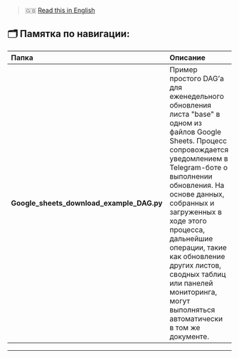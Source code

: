 > 🇬🇧 [Read this in English](README_EN.md)

## 🗂️ Памятка по навигации:

| Папка | Описание |
|:------|:----------|
| **Google_sheets_download_example_DAG.py** | Пример простого DAG’а для еженедельного обновления листа "base" в одном из файлов Google Sheets. Процесс сопровождается уведомлением в Telegram-боте о выполнении обновления. На основе данных, собранных и загруженных в ходе этого процесса, дальнейшие операции, такие как обновление других листов, сводных таблиц или панелей мониторинга, могут выполняться автоматически в том же документе. |

---
